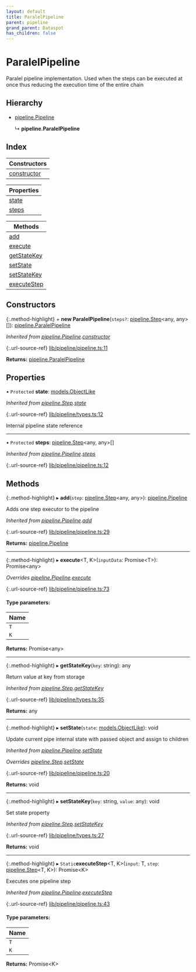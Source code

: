 ```yaml
---
layout: default
title: ParalelPipeline
parent: pipeline
grand_parent: Dataspot
has_children: false
---
```


# ParalelPipeline

Paralel pipeline implementation. Used when the steps
can be executed at once thus reducing the execution time of the entire chain

## Hierarchy

* [pipeline.Pipeline](pipeline_pipeline)

  ↳ **pipeline.ParalelPipeline**

## Index

| Constructors |
|-----------|
| [constructor](#constructor) |

| Properties |
|-----------|
| [state](#state) |
| [steps](#steps) |

| Methods |
|-----------|
| [add](#add) |
| [execute](#execute) |
| [getStateKey](#getstatekey) |
| [setState](#setstate) |
| [setStateKey](#setstatekey) |
| [executeStep](#executestep) |

## Constructors

{:.method-highlight}
\+ **new ParalelPipeline**(`steps?`: [pipeline.Step](pipeline_step)\<any, any>[]): [pipeline.ParalelPipeline](pipeline_paralelpipeline)

*Inherited from [pipeline.Pipeline](pipeline_pipeline).[constructor](pipeline_pipeline#constructor)*

{:.url-source-ref}
[lib/pipeline/pipeline.ts:11](https://github.com/ascentcore/dataspot/blob/ab10b2a/lib/pipeline/pipeline.ts#L11)

**Returns:** [pipeline.ParalelPipeline](pipeline_paralelpipeline)

## Properties

• `Protected` **state**: [models.ObjectLike](../interfaces/models_objectlike)

*Inherited from [pipeline.Step](pipeline_step).[state](pipeline_step#state)*

{:.url-source-ref}
[lib/pipeline/types.ts:12](https://github.com/ascentcore/dataspot/blob/ab10b2a/lib/pipeline/types.ts#L12)

Internal pipeline state reference

___

• `Protected` **steps**: [pipeline.Step](pipeline_step)\<any, any>[]

*Inherited from [pipeline.Pipeline](pipeline_pipeline).[steps](pipeline_pipeline#steps)*

{:.url-source-ref}
[lib/pipeline/pipeline.ts:12](https://github.com/ascentcore/dataspot/blob/ab10b2a/lib/pipeline/pipeline.ts#L12)

## Methods

{:.method-highlight}
▸ **add**(`step`: [pipeline.Step](pipeline_step)\<any, any>): [pipeline.Pipeline](pipeline_pipeline)

Adds one step executor to the pipeline

*Inherited from [pipeline.Pipeline](pipeline_pipeline).[add](pipeline_pipeline#add)*

{:.url-source-ref}
[lib/pipeline/pipeline.ts:29](https://github.com/ascentcore/dataspot/blob/ab10b2a/lib/pipeline/pipeline.ts#L29)

**Returns:** [pipeline.Pipeline](pipeline_pipeline)

___

{:.method-highlight}
▸ **execute**\<T, K>(`inputData`: Promise\<T>): Promise\<any>

*Overrides [pipeline.Pipeline](pipeline_pipeline).[execute](pipeline_pipeline#execute)*

{:.url-source-ref}
[lib/pipeline/pipeline.ts:73](https://github.com/ascentcore/dataspot/blob/ab10b2a/lib/pipeline/pipeline.ts#L73)

#### Type parameters:

Name |
------ |
`T` |
`K` |

**Returns:** Promise\<any>

___

{:.method-highlight}
▸ **getStateKey**(`key`: string): any

Return value at key from storage

*Inherited from [pipeline.Step](pipeline_step).[getStateKey](pipeline_step#getstatekey)*

{:.url-source-ref}
[lib/pipeline/types.ts:35](https://github.com/ascentcore/dataspot/blob/ab10b2a/lib/pipeline/types.ts#L35)

**Returns:** any

___

{:.method-highlight}
▸ **setState**(`state`: [models.ObjectLike](../interfaces/models_objectlike)): void

Update current pipe internal state with passed object and assign to children

*Inherited from [pipeline.Pipeline](pipeline_pipeline).[setState](pipeline_pipeline#setstate)*

*Overrides [pipeline.Step](pipeline_step).[setState](pipeline_step#setstate)*

{:.url-source-ref}
[lib/pipeline/pipeline.ts:20](https://github.com/ascentcore/dataspot/blob/ab10b2a/lib/pipeline/pipeline.ts#L20)

**Returns:** void

___

{:.method-highlight}
▸ **setStateKey**(`key`: string, `value`: any): void

Set state property

*Inherited from [pipeline.Step](pipeline_step).[setStateKey](pipeline_step#setstatekey)*

{:.url-source-ref}
[lib/pipeline/types.ts:27](https://github.com/ascentcore/dataspot/blob/ab10b2a/lib/pipeline/types.ts#L27)

**Returns:** void

___

{:.method-highlight}
▸ `Static`**executeStep**\<T, K>(`input`: T, `step`: [pipeline.Step](pipeline_step)\<T, K>): Promise\<K>

Executes one pipeline step

*Inherited from [pipeline.Pipeline](pipeline_pipeline).[executeStep](pipeline_pipeline#executestep)*

{:.url-source-ref}
[lib/pipeline/pipeline.ts:43](https://github.com/ascentcore/dataspot/blob/ab10b2a/lib/pipeline/pipeline.ts#L43)

#### Type parameters:

Name |
------ |
`T` |
`K` |

**Returns:** Promise\<K>
